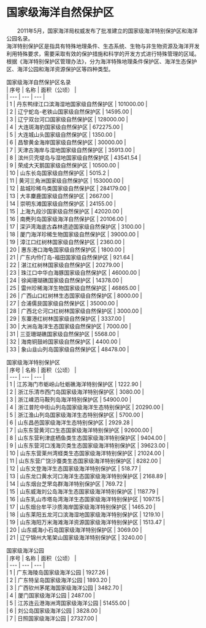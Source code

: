 # 国家级海洋自然保护区  

&emsp;&emsp;2011年5月，国家海洋局权威发布了批准建立的国家级海洋特别保护区和海洋公园名录。  
海洋特别保护区是指具有特殊地理条件、生态系统、生物与非生物资源及海洋开发利用特殊要求，需要采取有效的保护措施和科学的开发方式进行特殊管理的区域。根据《海洋特别保护区管理办法》，分为海洋特殊地理条件保护区、海洋生态保护区、海洋公园和海洋资源保护区等四种类型。  

国家级海洋自然保护区名录  
| 序号 | 名称 | 面积（公顷） |  
| --- | --- | --- |  
| 1 | 丹东鸭绿江口滨海湿地国家级自然保护区 | 101000.00 |  
| 2 | 辽宁蛇岛\-老铁山国家级自然保护区 | 14595.00 |  
| 3 | 辽宁双台河口国家级自然保护区 | 128000.00 |  
| 4 | 大连斑海豹国家级自然保护区 | 672275.00 |  
| 5 | 大连城山头国家级自然保护区 | 1350.00 |  
| 6 | 昌黎黄金海岸国家级自然保护区 | 30000.00 |  
| 7 | 天津古海岸与湿地国家级自然保护区 | 35913.00 |  
| 8 | 滨州贝壳堤岛与湿地国家级自然保护区 | 43541.54 |  
| 9 | 荣成大天鹅国家级自然保护区 | 10500.00 |  
| 10 | 山东长岛国家级自然保护区 | 5015.2 |  
| 11 | 黄河三角洲国家级自然保护区 | 153000.00 |  
| 12 | 盐城珍稀鸟类国家级自然保护区 | 284179.00 |  
| 13 | 大丰麇鹿国家级自然保护区 | 2667.00 |  
| 14 | 崇明东滩国家级自然保护区 | 24155.00 |  
| 15 | 上海九段沙国家级自然保护区 | 42020.00 |  
| 16 | 南麂列岛国家级海洋自然保护区 | 20106.00 |  
| 17 | 深沪湾海底古森林遗迹国家级自然保护区 | 3100.00 |  
| 18 | 厦门海洋珍稀生物国家级自然保护区 | 39000.00 |  
| 19 | 漳江口红树林国家级自然保护区 | 2360.00 |  
| 20 | 惠东港口海龟国家级自然保护区 | 1800.00 |  
| 21 | 广东内伶仃岛\-福田国家级自然保护区 | 921.64 |  
| 22 | 湛江红树林国家级自然保护区 | 20279.00 |  
| 23 | 珠江口中华白海豚国家级自然保护区 | 46000.00 |  
| 24 | 徐闻珊瑚礁国家级自然保护区 | 14378.00 |  
| 25 | 雷州珍稀海洋生物国家级自然保护区 | 46865.00 |  
| 26 | 广西山口红树林生态国家级自然保护区 | 8000.00 |  
| 27 | 合浦儒艮国家级自然保护区 | 35000.00 |  
| 28 | 广西北仑河口红树林国家级自然保护区 | 3000.00 |  
| 29 | 东寨港红树林国家级自然保护区 | 3337.00 |  
| 30 | 大洲岛海洋生态国家级自然保护区 | 7000.00 |  
| 31 | 三亚珊瑚礁国家级自然保护区 | 5568.00 |  
| 32 | 海南铜鼓岭国家级自然保护区 | 4400.00 |  
| 33 | 象山韭山列岛国家级自然保护区 | 48478.00 |  

国家级海洋特别保护区  
| 序号 | 名称 | 面积（公顷） |  
| --- | --- | --- |  
| 1 | 江苏海门市蛎岈山牡蛎礁海洋特别保护区 | 1222.90 |  
| 2 | 浙江乐清市西门岛国家级海洋特别保护区 | 3080.00 |  
| 3 | 浙江嵊泗马鞍列岛海洋特别保护区 | 54900.00 |  
| 4 | 浙江普陀中街山列岛国家级海洋生态特别保护区 | 20290.00 |  
| 5 | 浙江渔山列岛国家级海洋生态特别保护区 | 5700.00 |  
| 6 | 山东昌邑国家级海洋生态特别保护区 | 2929.28 |  
| 7 | 山东东营黄河口生态国家级海洋特别保护区 | 92600.00 |  
| 8 | 山东东营利津底栖鱼类生态国家级海洋特别保护区 | 9404.00 |  
| 9 | 山东东营河口浅海贝类生态国家级海洋特别保护区 | 39623.00 |  
| 10 | 山东东营莱州湾蛏类生态国家级海洋特别保护区 | 21024.00 |  
| 11 | 山东东营广饶沙蚕类生态国家级海洋特别保护区 | 8282.00 |  
| 12 | 山东文登海洋生态国家级海洋特别保护区 | 518.77 |  
| 13 | 山东龙口黄水河口海洋生态国家级海洋特别保护区 | 2168.89 |  
| 14 | 山东烟台芝罘岛群海洋特别保护区 | 769.72 |  
| 15 | 山东威海刘公岛海洋生态国家级海洋特别保护区 | 1187.79 |  
| 16 | 山东乳山市塔岛湾海洋生态国家级海洋特别保护区 | 1097.15 |  
| 17 | 山东烟台牟平沙质海岸国家级海洋特别保护区 | 1465.20 |  
| 18 | 山东莱阳五龙河口滨海湿地国家级海洋特别保护区 | 1219.10 |  
| 19 | 山东海阳万米海滩海洋资源国家级海洋特别保护区 | 1513.47 |  
| 20 | 山东威海小石岛国家级海洋特别保护区 | 3069.00 |  
| 21 | 辽宁锦州大笔架山国家级海洋特别保护区 | 3240.00 |  

国家级海洋公园  
| 序号 | 名称 | 面积（公顷） |  
| --- | --- | --- |  
| 1 | 广东海陵岛国家级海洋公园 | 1927.26 |  
| 2 | 广东特呈岛国家级海洋公园 | 1893.20 |  
| 3 | 广西钦州茅尾海国家级海洋公园 | 3482.70 |  
| 4 | 厦门国家级海洋公园 | 2487.00 |  
| 5 | 江苏连云港海洲湾国家级海洋公园 | 51455.00 |  
| 6 | 刘公岛国家级海洋公园 | 3828.00 |  
| 7 | 日照国家级海洋公园 | 27327.00 |  
